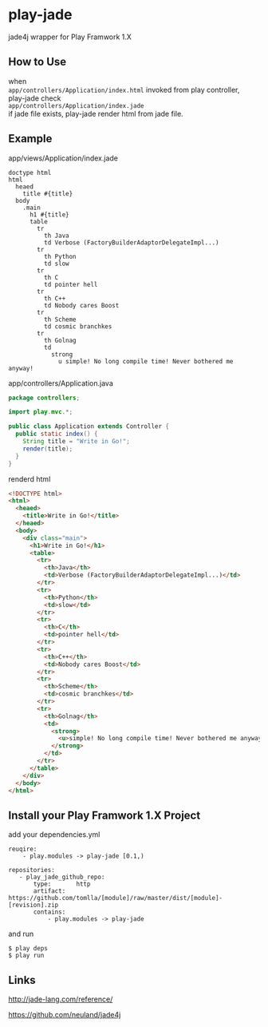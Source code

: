 
play-jade
=========

jade4j wrapper for Play Framwork 1.X


How to Use
-----------

when  
    `app/controllers/Application/index.html` invoked from play controller,  
play-jade check  
    `app/controllers/Application/index.jade`  
if jade file exists, play-jade render html from jade file.  


Example
------
app/views/Application/index.jade

```
doctype html
html
  heaed
    title #{title}
  body
    .main
      h1 #{title}
      table
        tr
          th Java
          td Verbose (FactoryBuilderAdaptorDelegateImpl...)
        tr
          th Python
          td slow
        tr
          th C
          td pointer hell
        tr
          th C++
          td Nobody cares Boost
        tr
          th Scheme
          td cosmic branchkes
        tr
          th Golnag
          td 
            strong 
              u simple! No long compile time! Never bothered me anyway!
```

app/controllers/Application.java

```java
package controllers;

import play.mvc.*;

public class Application extends Controller {
  public static index() {
    String title = "Write in Go!";
    render(title);
  }
}
```


renderd html

``` html
<!DOCTYPE html>
<html>
  <heaed>
    <title>Write in Go!</title>
  </heaed>
  <body>
    <div class="main">
      <h1>Write in Go!</h1>
      <table>
        <tr>
          <th>Java</th>
          <td>Verbose (FactoryBuilderAdaptorDelegateImpl...)</td>
        </tr>
        <tr>
          <th>Python</th>
          <td>slow</td>
        </tr>
        <tr>
          <th>C</th>
          <td>pointer hell</td>
        </tr>
        <tr>
          <th>C++</th>
          <td>Nobody cares Boost</td>
        </tr>
        <tr>
          <th>Scheme</th>
          <td>cosmic branchkes</td>
        </tr>
        <tr>
          <th>Golnag</th>
          <td> 
            <strong> 
              <u>simple! No long compile time! Never bothered me anyway!</u>
            </strong>
          </td>
        </tr>
      </table>
    </div>
  </body>
</html>
```



Install your Play Framwork 1.X Project
-------------------------------

add your dependencies.yml

```
reuqire:
    - play.modules -> play-jade [0.1,)

repositories:
   - play_jade_github_repo:
       type:       http
       artifact:   https://github.com/tomlla/[module]/raw/master/dist/[module]-[revision].zip
       contains:
           - play.modules -> play-jade
```

and run

```
$ play deps
$ play run
```

Links
-----

http://jade-lang.com/reference/

https://github.com/neuland/jade4j

